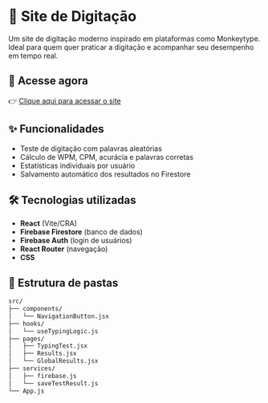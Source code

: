 # 🧠 Site de Digitação

Um site de digitação moderno inspirado em plataformas como Monkeytype. Ideal para quem quer praticar a digitação e acompanhar seu desempenho em tempo real.

## 🔗 Acesse agora

👉 [Clique aqui para acessar o site](https://marcus1423.github.io/site-digitacao/)

## ✨ Funcionalidades

- Teste de digitação com palavras aleatórias
- Cálculo de WPM, CPM, acurácia e palavras corretas
- Estatísticas individuais por usuário
- Salvamento automático dos resultados no Firestore

## 🛠️ Tecnologias utilizadas

- **React** (Vite/CRA)
- **Firebase Firestore** (banco de dados)
- **Firebase Auth** (login de usuários)
- **React Router** (navegação)
- **CSS**

## 📁 Estrutura de pastas

```bash
src/
├── components/
│   └── NavigationButton.jsx
├── hooks/
│   └── useTypingLogic.js
├── pages/
│   ├── TypingTest.jsx
│   ├── Results.jsx
│   └── GlobalResults.jsx
├── services/
│   ├── firebase.js
│   └── saveTestResult.js
└── App.js